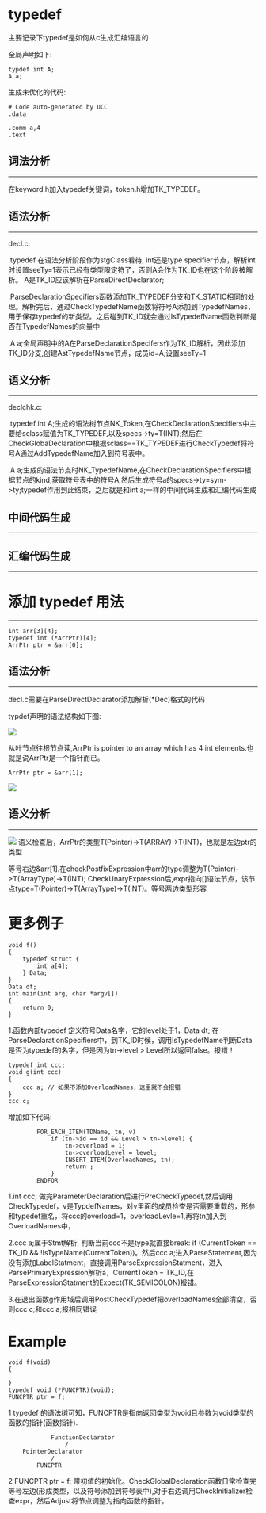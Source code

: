 # typedef
主要记录下typedef是如何从c生成汇编语言的

全局声明如下:

```
typdef int A;
A a;
```
生成未优化的代码:
```
# Code auto-generated by UCC
.data

.comm a,4
.text
```

## 词法分析
---
在keyword.h加入typedef关键词，token.h增加TK_TYPEDEF。

## 语法分析
---
decl.c:

.typedef 在语法分析阶段作为stgClass看待, int还是type specifier节点，解析int时设置seeTy=1表示已经有类型限定符了，否则A会作为TK_ID也在这个阶段被解析。 A是TK_ID应该解析在ParseDirectDeclarator; 

.ParseDeclarationSpecifiers函数添加TK_TYPEDEF分支和TK_STATIC相同的处理。解析完后，通过CheckTypedefName函数将符号A添加到TypedefNames，用于保存typedef的新类型。之后碰到TK_ID就会通过IsTypedefName函数判断是否在TypedefNames的向量中

.A a;全局声明中的A在ParseDeclarationSpecifers作为TK_ID解析，因此添加TK_ID分支,创建AstTypedefName节点，成员id=A,设置seeTy=1

## 语义分析
---
declchk.c:

.typedef int A;生成的语法树节点NK_Token,在CheckDeclarationSpecifiers中主要给sclass赋值为TK_TYPEDEF,以及specs->ty=T(INT);然后在CheckGlobaDeclaration中根据sclass==TK_TYPEDEF进行CheckTypedef将符号A通过AddTypedefName加入到符号表中。

.A a;生成的语法节点时NK_TypedefName,在CheckDeclarationSpecifiers中根据节点的kind,获取符号表中的符号A,然后生成符号a的specs->ty=sym->ty;typedef作用到此结束，之后就是和int a;一样的中间代码生成和汇编代码生成

## 中间代码生成
---

## 汇编代码生成
---

# 添加 typedef 用法
---

```
int arr[3][4];
typedef int (*ArrPtr)[4];
ArrPtr ptr = &arr[0];
```
## 语法分析
---
decl.c需要在ParseDirectDeclarator添加解析(*Dec)格式的代码

typdef声明的语法结构如下图:

![](img/typedef.jpg)

从叶节点往根节点读,ArrPtr is pointer to an array which has 4 int elements.也就是说ArrPtr是一个指针而已。


```
ArrPtr ptr = &arr[1];
```
![](img/typedef_init.jpg)

## 语义分析
---
![](img/typedef_init_check.jpg)
语义检查后，ArrPtr的类型T(Pointer)->T(ARRAY)->T(INT)，也就是左边ptr的类型

等号右边&arr[1].在checkPostfixExpression中arr的type调整为T(Pointer)->T(ArrayType)->T(INT);
CheckUnaryExpression后,expr指向[]语法节点，该节点type=T(Pointer)->T(ArrayType)->T(INT)。等号两边类型形容

# 更多例子
```
void f()
{
    typedef struct {
        int a[4];
    } Data;
}
Data dt;
int main(int arg, char *argv[])
{
    return 0;
}
```

1.函数内部typedef 定义符号Data名字，它的level处于1，Data dt; 在ParseDeclarationSpecifiers中，到TK_ID时候，调用IsTypedefName判断Data是否为typedef的名字，但是因为tn->level > Level所以返回false。报错！

```
typedef int ccc; 
void g(int ccc)
{ 
    ccc a; // 如果不添加OverloadNames，这里就不会报错
}
ccc c;
```
增加如下代码:
```
		FOR_EACH_ITEM(TDName, tn, v)
			if (tn->id == id && Level > tn->level) {
				tn->overload = 1;
				tn->overloadLevel = level;
				INSERT_ITEM(OverloadNames, tn);
				return ;
			}
		ENDFOR
```
1.int ccc; 做完ParameterDeclaration后进行PreCheckTypedef,然后调用CheckTypedef，v是TypdefNames，对v里面的成员检查是否需要重载的，形参和typedef重名，将ccc的overload=1，overloadLevle=1,再将tn加入到OverloadNames中，

2.ccc a;属于Stmt解析, 判断当前ccc不是type就直接break: if (CurrentToken == TK_ID && !IsTypeName(CurrentToken))。然后ccc a;进入ParseStatement,因为没有添加LabelStatment，直接调用ParseExpressionStatment，进入ParsePrimaryExpression解析a，CurrentToken = TK_ID,在ParseExpressionStatment的Expect(TK_SEMICOLON)报错。

3.在退出函数g作用域后调用PostCheckTypedef把overloadNames全部清空，否则ccc c;和ccc a;报相同错误

# Example
```
void f(void)
{

}
typedef void (*FUNCPTR)(void);
FUNCPTR ptr = f;
```

1 typedef 的语法树可知，FUNCPTR是指向返回类型为void且参数为void类型的函数的指针(函数指针).
```
			FunctionDeclarator
				/  				
	PointerDeclarator  
			/
		FUNCPTR
```

2 FUNCPTR ptr = f; 带初值的初始化。CheckGlobalDeclaration函数日常检查完等号左边(形成类型，以及符号添加到符号表中),对于右边调用CheckInitializer检查expr，然后Adjust将节点调整为指向函数的指针。